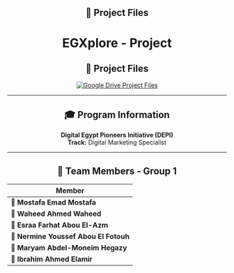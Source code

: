 <div align="center">

## 🌱 Project Files

<h1 align="center">EGXplore - Project</h1>

<div align="center">
  
## 📁 Project Files

<a href="https://drive.google.com/drive/folders/1pA1FIkaMfj7U_FDj29r_OTj5N9Kad12g?usp=drive_link">
  <img src="https://img.shields.io/badge/📂_Google_Drive-Access_Project_Files-4285F4?style=for-the-badge&logo=googledrive&logoColor=white" alt="Google Drive Project Files" />
</a>

---

## 🎓 Program Information
**Digital Egypt Pioneers Initiative (DEPI)**  
**Track:** Digital Marketing Specialist

---

## 👥 Team Members - Group 1

| Member |
|--------|
| 🎯 **Mostafa Emad Mostafa** |
| 🎯 **Waheed Ahmed Waheed** |
| 🎯 **Esraa Farhat Abou El-Azm** |
| 🎯 **Nermine Youssef Abou El Fotouh** |
| 🎯 **Maryam Abdel-Moneim Hegazy** |
| 🎯 **Ibrahim Ahmed Elamir** |

</div>
